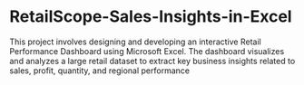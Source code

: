 # RetailScope-Sales-Insights-in-Excel
This project involves designing and developing an interactive Retail Performance Dashboard using Microsoft Excel. The dashboard visualizes and analyzes a large retail dataset to extract key business insights related to sales, profit, quantity, and regional performance
